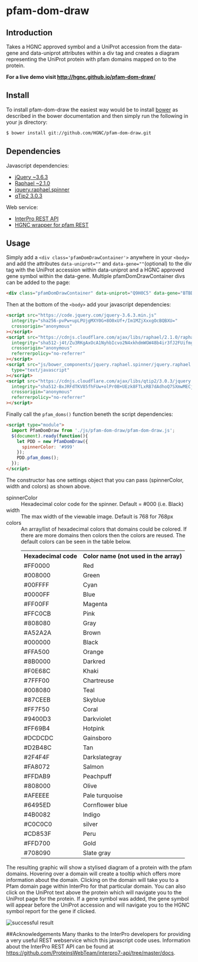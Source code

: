 # pfam-dom-draw

## Introduction
Takes a HGNC approved symbol and a UniProt accession from the data-gene and data-uniprot attributes within a div tag and creates a diagram representing the UniProt protein with pfam domains mapped on to the protein.

**For a live demo visit http://hgnc.github.io/pfam-dom-draw/**

## Install
To install pfam-dom-draw the easiest way would be to install [bower](http://bower.io) as described in the bower documentation and then simply run the following in your js directory:
```sh
$ bower install git://github.com/HGNC/pfam-dom-draw.git
```
## Dependencies
Javascript dependencies:
- [jQuery ~3.6.3](https://code.jquery.com/jquery-3.6.3.min.js)
- [Raphael ~2.1.0](https://cdnjs.cloudflare.com/ajax/libs/raphael/2.1.0/raphael-min.js)
- [jquery.raphael.spinner](https://github.com/HGNC/jquery.raphael.spinner)
- [qTip2 3.0.3](https://cdnjs.cloudflare.com/ajax/libs/qtip2/3.0.3/jquery.qtip.min.js)

Web service:
- [InterPro REST API](https://github.com/ProteinsWebTeam/interpro7-api/tree/master/docs)
- [HGNC wrapper for pfam REST](https://www.genenames.org/cgi-bin/protein/pfam-domains?up=P60709)

## Usage
Simply add a `<div class='pfamDomDrawContainer'>` anywhere in your `<body>` and add the attributes `data-uniprot=""` and `data-gene=""`(optional) to the div tag with the UniProt accession within data-uniprot and a HGNC approved gene symbol within the data-gene. Multiple pfamDomDrawContainer divs can be added to the page:
```html
<div class="pfamDomDrawContainer" data-uniprot="Q9H0C5" data-gene="BTBD1"></div>
```
Then at the bottom of the `<body>` add your javascript dependencies:
```html
<script src="https://code.jquery.com/jquery-3.6.3.min.js"
  integrity="sha256-pvPw+upLPUjgMXY0G+8O0xUf+/Im1MZjXxxgOcBQBXU="
  crossorigin="anonymous"
></script>
<script src="https://cdnjs.cloudflare.com/ajax/libs/raphael/2.1.0/raphael-min.js"
  integrity="sha512-j4t/Zu3RKgAxOcA1NyhbIcvo2N4xkhdmWGW48b4ir3fJ2FUifmgNF0qfknzYGkuQO/HQmwawwB0zBjKWizYWGw=="
  crossorigin="anonymous"
  referrerpolicy="no-referrer"
></script>
<script src="js/bower_components/jquery.raphael.spinner/jquery.raphael.spinner.js"
  type="text/javascript"
></script>
<script src="https://cdnjs.cloudflare.com/ajax/libs/qtip2/3.0.3/jquery.qtip.min.js"
  integrity="sha512-BxJRFdTKV85fhFUw+olPr0B+UEzk8FTLxRB7dAdhoQ7SXmwMECj1I4BlSmZfeoSfy0OVA8xFLTDyObu3Nv1FoQ=="
  crossorigin="anonymous"
  referrerpolicy="no-referrer"
></script>
```
Finally call the `pfam_doms()` function beneth the script dependencies:
```html
<script type="module">
  import PfamDomDraw from './js/pfam-dom-draw/pfam-dom-draw.js';
  $(document).ready(function(){
    let PDD = new PfamDomDraw({
      spinnerColor: '#999'
    });
    PDD.pfam_doms();
  });
</script>
```
The constructor has one settings object that you can pass (spinnerColor, width and colors) as shown above.
<dl>
  <dt>spinnerColor</dt>
  <dd>Hexadecimal color code for the spinner. Default = #000 (i.e. Black)</dd>
  <dt>width</dt>
  <dd>The max width of the viewable image. Default is 768 for 768px</dd>
  <dt>colors</dt>
  <dd>
    An array/list of hexadecimal colors that domains could be colored. If there are more domains then colors then the colors are reused. The default colors can be seen in the table below.
    <table>
      <tr><th>Hexadecimal code</th><th>Color name (not used in the array)</th></tr>
      <tr><td>#FF0000</td><td>Red</td></tr>
      <tr><td>#008000</td><td>Green</td></tr>
      <tr><td>#00FFFF</td><td>Cyan</td></tr>
      <tr><td>#0000FF</td><td>Blue</td></tr>
      <tr><td>#FF00FF</td><td>Magenta</td></tr>
      <tr><td>#FFC0CB</td><td>Pink</td></tr>
      <tr><td>#808080</td><td>Gray</td></tr>
      <tr><td>#A52A2A</td><td>Brown</td></tr>
      <tr><td>#000000</td><td>Black</td></tr>
      <tr><td>#FFA500</td><td>Orange</td></tr>
      <tr><td>#8B0000</td><td>Darkred</td></tr>
      <tr><td>#F0E68C</td><td>Khaki</td></tr>
      <tr><td>#7FFF00</td><td>Chartreuse</td></tr>
      <tr><td>#008080</td><td>Teal</td></tr>
      <tr><td>#87CEEB</td><td>Skyblue</td></tr>
      <tr><td>#FF7F50</td><td>Coral</td></tr>
      <tr><td>#9400D3</td><td>Darkviolet</td></tr>
      <tr><td>#FF69B4</td><td>Hotpink</td></tr>
      <tr><td>#DCDCDC</td><td>Gainsboro</td></tr>
      <tr><td>#D2B48C</td><td>Tan</td></tr>
      <tr><td>#2F4F4F</td><td>Darkslategray</td></tr>
      <tr><td>#FA8072</td><td>Salmon</td></tr>
      <tr><td>#FFDAB9</td><td>Peachpuff</td></tr>
      <tr><td>#808000</td><td>Olive</td></tr>
      <tr><td>#AFEEEE</td><td>Pale turquoise</td></tr>
      <tr><td>#6495ED</td><td>Cornflower blue</td></tr>
      <tr><td>#4B0082</td><td>Indigo</td></tr>
      <tr><td>#C0C0C0</td><td>silver</td></tr>
      <tr><td>#CD853F</td><td>Peru</td></tr>
      <tr><td>#FFD700</td><td>Gold</td></tr>
      <tr><td>#708090</td><td>Slate gray</td></tr>
    </table>
  </dd>
</dl>

The resulting graphic will show a stylised diagram of a protein with the pfam domains. Hovering over a domain will create a tooltip which offers more information about the domain. Clicking on the domain will take you to a Pfam domain page within InterPro for that particular domain. You can also click on the UniProt text above the protein which will navigate you to the UniProt page for the protein. If a gene symbol was added, the gene symbol will appear before the UniProt accession and will navigate you to the HGNC symbol report for the gene if clicked.

![successful result](https://user-images.githubusercontent.com/9589542/213166573-c16ffcee-6e1f-4e36-ad4c-16ee4b497824.png)

##Acknowledgements
Many thanks to the InterPro developers for providing a very useful REST webservice which this javascript code uses.
Information about the InterPro REST API can be found at https://github.com/ProteinsWebTeam/interpro7-api/tree/master/docs.
